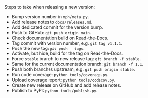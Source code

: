 ﻿Steps to take when releasing a new version:
* Bump version number in `mph/meta.py`.
* Add release notes to `docs/releases.md`.
* Add dedicated commit for the version bump.
* Push to GitHub: `git push origin main`.
* Check documentation build on Read-the-Docs.
* Tag commit with version number, e.g. `git tag v1.1.1`.
* Push the new tag: `git push --tags`.
* Activate, but hide, build for the tag on Read-the-Docs.
* Force `stable` branch to new release tag: `git branch -f stable`.
* Same for the current documentation branch: `git branch -f 1.1`.
* Push both branches upstream, e.g. `git push origin stable`.
* Run code coverage: `python tools/coverage.py`.
* Upload coverage report: `python tools/codecov.py`.
* Create new release on GitHub and add release notes.
* Publish to PyPI: `python tools/publish.py`.
